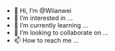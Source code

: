 - 👋 Hi, I’m @Wlianwei
- 👀 I’m interested in ...
- 🌱 I’m currently learning ...
- 💞️ I’m looking to collaborate on ...
- 📫 How to reach me ...

<!---
Wlianwei/Wlianwei is a ✨ special ✨ repository because its `README.md` (this file) appears on your GitHub profile.
You can click the Preview link to take a look at your changes.
--->
